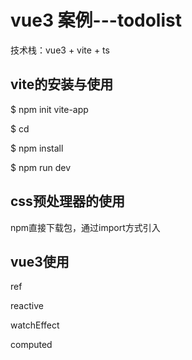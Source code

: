 <!--
 * @Author: 黄灿民
 * @Date: 2021-01-06 23:20:28
 * @LastEditTime: 2021-01-10 15:57:44
 * @LastEditors: 黄灿民
 * @Description: 
 * @FilePath: \vue3-todolist\README.md
-->

# vue3 案例---todolist

技术栈：vue3 + vite + ts

## vite的安装与使用

$ npm init vite-app <project-name>

$ cd <project-name>

$ npm install

$ npm run dev

## css预处理器的使用

npm直接下载包，通过import方式引入

## vue3使用

ref

reactive

watchEffect

computed
